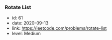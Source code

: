 ### Rotate List

* id: 61
* date: 2020-09-13
* link: https://leetcode.com/problems/rotate-list
* level: Medium
